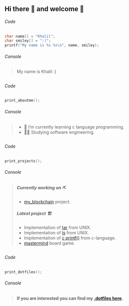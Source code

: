 ## Hi there 👋 and welcome :handshake:
###### Code
```c
char name[] = "Khalil";
char smiley[] = ":)";
printf("My name is %s %s\n", name, smiley);
```

###### Console
> My name is Khalil :)
## 
###### Code
```c
print_aboutme();
```
###### Console

> - 🌱 I’m currently learning c language programming.
> - :man_technologist: Studying software engineering.
##
###### Code
```c
print_projects();
```
###### Console
> ##### Currently working on  :pick: 
> - [my_blockchain](https://github.com/Pbotsaris/my_blockchain) project.
> ##### Latest project :building_construction:
> - Implementation of [tar](https://github.com/Pbotsaris/my_tar) from UNIX.
> - Implementation of [ls](https://github.com/khalilmasri/my_ls) from UNIX.
> - Implementation of [c printf()](https://github.com/khalilmasri/my_printf) from c-language.
> - [mastermind](https://github.com/khalilmasri/my_mastermind) board game.

## 
###### Code
```c
print_dotfiles();
```
###### Console
> 
> **If you are interested you can find my [.dotfiles here](https://github.com/khalilmasri/.dotfiles).**
